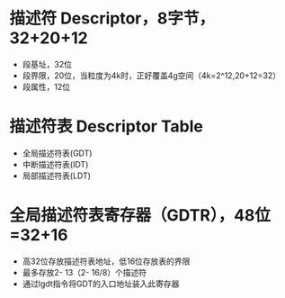 # 描述符 Descriptor，8字节，32+20+12
- 段基址，32位
- 段界限，20位，当粒度为4k时，正好覆盖4g空间（4k=2^12,20+12=32）
- 段属性，12位

# 描述符表 Descriptor Table
- 全局描述符表(GDT)
- 中断描述符表(IDT)
- 局部描述符表(LDT)

# 全局描述符表寄存器（GDTR），48位=32+16
- 高32位存放描述符表地址，低16位存放表的界限
- 最多存放2- 13（2- 16/8）个描述符
- 通过lgdt指令将GDT的入口地址装入此寄存器